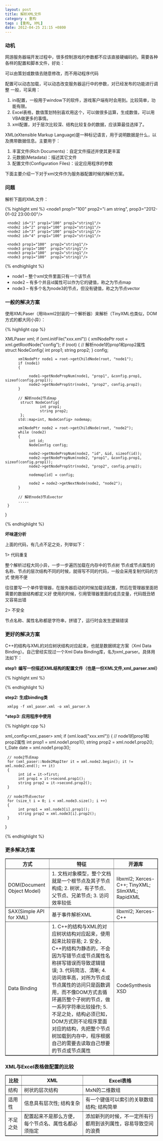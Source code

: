 ```yaml
---
layout: post
title: 解析XML文件
category : 重构
tags : [重构, XML]
date: 2012-04-25 21:15 +0800
---
```


### 动机

网游服务器端开发过程中，很多控制游戏的参数都不应该直接硬编码的。需要各种各样的配置和脚本文件，好处：

可以由策划或数值去随意修改，而不用动程序代码

配置可以动态加载，可以动态改变服务器运行中的参数，对已经发布的功能进行调整
一般，可采用：

1. ini配置，一般用于window下的软件，游戏客户端有时会用到。比较简单，功能有限。  
2. Excel表格，数值策划特别喜欢用这个，可以做很多运算，生成数值，可以用VBA做更多的事情。  
3. xml配置，对于层次比较深、结构比较复杂的数据，应该算最佳选择了。  

XML(eXtensible Markup Language)是一种标记语言，用于说明数据是什么，以及携带数据信息。主要用于：

1. 丰富文件(Rich Documents)：自定文件描述并使其更丰富  
2. 元数据(Metadata)：描述其它文件  
3. 配置文件(Configuration Files)：设定应用程序的参数  

下面主要介绍一下对于xml文件作为服务器配置时候的解析方案。

### 问题

解析下面的XML文件：

{% highlight xml %}
<config>
     <node1 prop1="100" prop2="i am string", prop3="2012-01-02 23:00:00"/>
 
     <node2 id="1" prop1="100" prop2="string1"/>
     <node2 id="2" prop1="100" prop2="string1"/>
     <node2 id="3" prop1="100" prop2="string1"/>
     <node2 id="4" prop1="100" prop2="string1"/>
 
     <node3 prop1="100"  prop2="string1"/>
     <node3 prop1="100"  prop2="string1"/>
     <node3 prop1="100"  prop2="string1"/>
     <node3 prop1="100"  prop2="string1"/>
</config>
{% endhighlight %}

* node1 – 整个xml文件里面只有一个该节点  
* node2 – 有多个并且id属性可以作为它的键值，称之为节点map  
* node3 – 有多个名为node3的节点，但没有键值，称之为节点vector  

### 一般的解决方案

使用XMLPaser（用libxml2封装的一个解析器）来解析（TinyXML也类似，DOM方式的都大同小异）：

{% highlight cpp %}

XMLPaser xml;
if (xml.initFile("xxx.xml"))
{
     xmlNodePtr root = xml.getRootNode("config");
     if (root)
     {
          // 解析node1的prop1和prop2属性
           struct NodeConfig{
                    int prop1;
                    string prop2;
               } config;
 
          xmlNodePtr node1 = root->getChildNode(root, "node1");
          if (node1)
          {
 
               node1->getNodePropNum(node1, "prop1", &config.prop1, sizeof(config.prop1));
               node2->getNodePropStr(node1, "prop2", config.prop2);
          }
 
          // 解析node2节点map
           struct NodeConfig{
                    int prop1;
                    string prop2;
           };
          std::map<int, NodeConfig> nodemap;
 
          xmlNodePtr node2 = root->getChildNode(root, "node2");
          while (node2)
          {
               int id;
               NodeConfig config;
 
               node2->getNodePropNum(node2, "id", &id, sizeof(id));
               node2->getNodePropNum(node2, "prop1", &config.prop1, sizeof(config.prop1));
               node2->getNodePropStr(node2, "prop2", config.prop2);
 
               nodemap[id] = config;               
 
               node2 = node2->getNextNode(node2, "node2");
          }
 
          // 解析node3节点vector
          .....
     }
}

{% endhighlight %}

**坏味道分析**

上面的代码，有几点不足之处，列举如下：

1> 代码重复

整个解析过程大同小异，一步一步遍历加载在内存中的节点树
节点或节点属性的名称、节点的层次结构不同的时候，就得写不同的代码，一般会采用复制代码的方式
使用不便

往往要写一个单件管理器，在服务器启动的时候加载该配置，然后在管理器里面把需要的数据结构都定义好
使用的时候，引用管理器里面的成员变量，代码既丑陋又容易出错

2> 不安全

节点名称、属性名称都是字符串，拼错了，运行时会发生逻辑错误

### 更好的解决方案

C++的结构与XML的对应树状结构对应起来，也就是数据绑定方案（Xml Data Binding）。自己曾经实现过一个Xml Data Binding库，名为xml_parser。具体用法如下：

**step1: 编写一份描述XML结构的配置文件（也是一份XML文件,xml_parser.xml）**

{% highlight xml %}

<config>
     <node1 prop1="int" prop2="string" prop3="t_Date"/>
     <node2 id="int" prop1="int" prop2="string" container_="map" key_="id"/>
     <node3 prop1="int"  prop2="string" container_="vector" />
</config>

{% endhighlight %}

**step2: 生成binding类**

     xmlpg -f xml_paser.xml -o xml_parser.h

***step3: 应用程序中使用**

{% highlight cpp %}

xml_config<xml_paser> xml;
if (xml.load("xxx.xml"))
{
     // node1的prop1和prop2属性
     int prop1 = xml.node1.prop1();
     string prop2 = xml.node1.prop2();
     t_Date date  = xml.node1.prop3();

     // node2节点map
     for (xml_paser::Node2MapIter it = xml.node2.begin(); it != xml.node2.end(); ++ it)
     {
          int id = it->first;
          int prop1 = it->second.prop1();
          string prop2 = it->second.prop2();
     }

     // node3节点vector
     for (size_t i = 0; i < xml.node3.size(); i ++)
     {
          int prop1 = xml.node3[i].prop1();
          string prop2 = xml.node3[i].prop2();
     }
}

{% endhighlight %}


### 更多解决方案

<table class="table" border="1">
<thead>
     <tr>
          <th>方式</th>
          <th>特征</th>
          <th>开源库</th>
     </tr>
</thead>
<tbody>
     <tr>
          <td>DOM(Document Object Model)</td>
          <td>
               1. 文档对象模型，整个文档就是一个根节点及其子节点构成;
               2. 树状，有子节点、父节点、兄弟节点;
               3. 访问效率较低
          </td>
          <td>
               libxml2;
               Xerces-C++;
               TinyXML;
               SlimXML;
               RapidXML
          </td>
     </tr>
     <tr>
          <td>SAX(Simple API for XML)</td>
          <td>基于事件解析XML</td>
          <td>
               libxml2;
               Xerces-C++
          </td>
     </tr>
     <tr>
          <td>Data Binding</td>
          <td>
1. C++的结构与XML的对应树状结构对应起来，使用起来比较容易;
2. 安全，C++的结构为静态的，不会因为写错节点或节点属性名称拼写错误而导致逻辑错误;
3. 代码简洁、清晰;
4. 访问效率高，对所为节点或节点属性的访问只是函数调用，而不像DOM方式去循环遍历整个子树的节点，做一系列字符串比较操作;
5. 不足之处，结构必须已知，DOM方式则不论程序里面对应的结构，先把整个节点树加载到内存中，程序根据自己的需要去读取自己想要的节点或节点属性
          </td>
          <td>CodeSynthesis XSD</td>
     </tr>
</tbody>
</table>


### XML与Excel表格做配置的比较

<table class="table" border="1">
<thead>
     <tr>
          <th>比较</th>
          <th>XML</th>
          <th>Excel表格</th>
     </tr>
</thead>
<tbody>
     <tr>
          <td>结构</td>
          <td>树状的层次结构</td>
          <td>MxN的二维数组</td>
     </tr>
     <tr>
          <td>适用性</td>
          <td>信息具有层次性; 结构复杂</td>
          <td>有一个键值可以索引的关联数组结构; 结构简单</td>
     </tr>
     <tr>
          <td>不足之处</td>
          <td>配置起来不是那么方便，每个节点名、属性名都必须指定</td>
          <td>添加新列的时候，不一定所有行都用到该列属性，容易导致空间的浪费</td>
     </tr>
</tbody>
</table>
